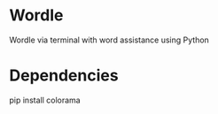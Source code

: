 # Wordle
 Wordle via terminal with word assistance using Python

# Dependencies
pip install colorama